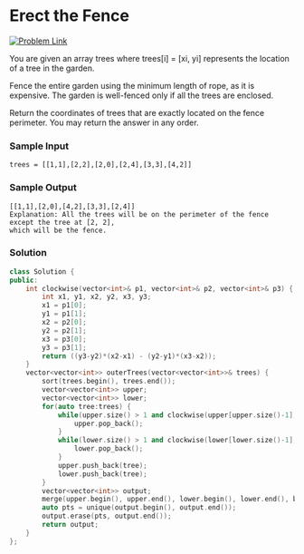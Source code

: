 # Erect the Fence

[![Problem Link](https://img.shields.io/badge/-LeetCode-FFA116?style=for-the-badge&logo=LeetCode&logoColor=black)](https://leetcode.com/problems/erect-the-fence/description/)

You are given an array trees where trees[i] = [xi, yi] represents the location of a tree in the garden.

Fence the entire garden using the minimum length of rope, as it is expensive. The garden is well-fenced only if all the trees are enclosed.

Return the coordinates of trees that are exactly located on the fence perimeter. You may return the answer in any order.

### Sample Input
```
trees = [[1,1],[2,2],[2,0],[2,4],[3,3],[4,2]]
```
### Sample Output
```
[[1,1],[2,0],[4,2],[3,3],[2,4]]
Explanation: All the trees will be on the perimeter of the fence except the tree at [2, 2], 
which will be the fence.
```

### Solution
```cpp
class Solution {
public:
    int clockwise(vector<int>& p1, vector<int>& p2, vector<int>& p3) {
        int x1, y1, x2, y2, x3, y3;
        x1 = p1[0];
        y1 = p1[1];
        x2 = p2[0];
        y2 = p2[1];
        x3 = p3[0];
        y3 = p3[1];
        return ((y3-y2)*(x2-x1) - (y2-y1)*(x3-x2));
    }
    vector<vector<int>> outerTrees(vector<vector<int>>& trees) {
        sort(trees.begin(), trees.end());
        vector<vector<int>> upper;
        vector<vector<int>> lower;
        for(auto tree:trees) {
            while(upper.size() > 1 and clockwise(upper[upper.size()-1], upper[upper.size()-2], tree) > 0) {
                upper.pop_back();
            }
            while(lower.size() > 1 and clockwise(lower[lower.size()-1], lower[lower.size()-2], tree) < 0) {
                lower.pop_back();
            }
            upper.push_back(tree);
            lower.push_back(tree);
        }
        vector<vector<int>> output;
        merge(upper.begin(), upper.end(), lower.begin(), lower.end(), back_inserter(output));
        auto pts = unique(output.begin(), output.end());
        output.erase(pts, output.end());
        return output;
    }
};
```

